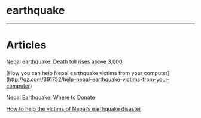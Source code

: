# earthquake
------------------------------


# Articles
[Nepal earthquake: Death toll rises above 3,000](http://www.bbc.com/news/world-asia-32475030)

[How you can help Nepal earthquake victims from your computer] (http://qz.com/391752/help-nepal-earthquake-victims-from-your-computer)

[Nepal Earthquake: Where to Donate](http://www.nytimes.com/2015/04/27/world/asia/where-to-donate-for-nepal.html?_r=0)

[How to help the victims of Nepal’s earthquake disaster](http://www.pbs.org/newshour/rundown/nepal-earthquake-efforts/)

